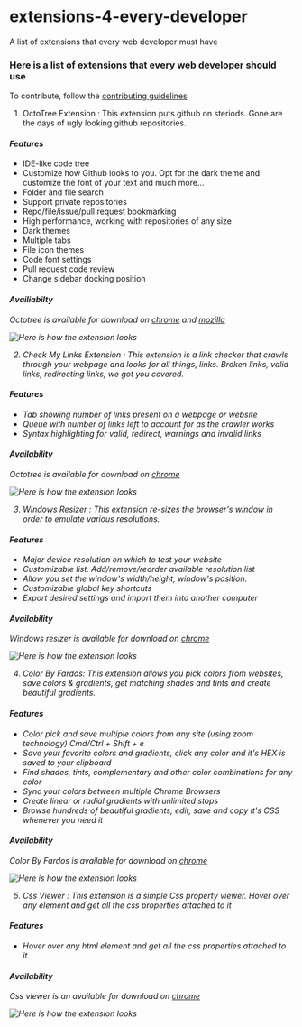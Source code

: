 # extensions-4-every-developer
A list of extensions that every web developer must have

### Here is a list of extensions that every web developer should use
To contribute, follow the [contributing guidelines]()
1. OctoTree Extension : This extension puts github on steriods. Gone are the days of ugly looking github repositories.
#### <em>Features</em>
- IDE-like code tree
- Customize how Github looks to you. Opt for the dark theme and customize the font of your text and much more...
- Folder and file search 
- Support private repositories
- Repo/file/issue/pull request bookmarking
- High performance, working with repositories of any size
- Dark themes
- Multiple tabs
- File icon themes
- Code font settings
- Pull request code review
- Change sidebar docking position

#### <em>Availiabilty</em>
<em>Octotree is available for download on [chrome](https://chrome.google.com/webstore/detail/octotree/bkhaagjahfmjljalopjnoealnfndnagc) and [mozilla](https://addons.mozilla.org/en-US/firefox/addon/octotree/)
  

![Here is how the extension looks](https://github.com/KarenEfereyan/extensions-4-every-developer/blob/master/octotree-extension.png)

2. Check My Links Extension : This extension is a link checker that crawls through your webpage and looks for all things, links.
Broken links, valid links, redirecting links, we got you covered.

#### <em>Features</em>

- Tab showing number of links present on a webpage or website
- Queue with number of links left to account for as the crawler works
- Syntax highlighting for valid, redirect, warnings and invalid links

#### <em>Availability</em>
Octotree is available for download on [chrome](https://chrome.google.com/webstore/detail/check-my-links/ojkcdipcgfaekbeaelaapakgnjflfglf?hl=en) 
  
 ![Here is how the extension looks](https://github.com/KarenEfereyan/extensions-4-every-developer/blob/master/check-my-links-extension.png)
 
3. Windows Resizer : This extension re-sizes the browser's window in order to emulate various resolutions.

#### <em>Features</em>

- Major device resolution on which to test your website
- Customizable list. Add/remove/reorder available resolution list
- Allow you set the window's width/height, window's position.
- Customizable  global key shortcuts
- Export desired settings and import them into another computer

#### <em>Availability</em>
Windows resizer is available for download on [chrome](https://chrome.google.com/webstore/detail/window-resizer/kkelicaakdanhinjdeammmilcgefonfh?hl=en)

 ![Here is how the extension looks](https://github.com/KarenEfereyan/extensions-4-every-developer/blob/master/windows-resizer-extension.png)
 
 4. Color By Fardos: This extension allows you pick colors from websites, save colors & gradients, get matching shades and tints and create beautiful gradients.
 
 #### <em>Features</em>
 -  Color pick and save multiple colors from any site (using zoom technology) Cmd/Ctrl + Shift + e
 - Save your favorite colors and gradients, click any color and it's HEX is saved to your clipboard
 - Find shades, tints, complementary and other color combinations for any color
 - Sync your colors between multiple Chrome Browsers
 - Create linear or radial gradients with unlimited stops
 - Browse hundreds of beautiful gradients, edit, save and copy it's CSS whenever you need it
 
 #### <em>Availability</em>
 Color By Fardos is available for download on [chrome](https://chrome.google.com/webstore/detail/color-by-fardos-color-pic/iibpgpkhpfggipbacjfeijkloidhmiei)
 
 ![Here is how the extension looks](https://github.com/KarenEfereyan/extensions-4-every-developer/blob/master/colorbyfardos-extension.png)

5. Css Viewer : This extension is a simple Css property viewer. Hover over any element and get all the css properties attached to it

#### <em>Features</em>
- Hover over any html element and get all the css properties attached to it. 

#### <em>Availability</em>
Css  viewer is an available for download on [chrome](https://chrome.google.com/webstore/detail/cssviewer/ggfgijbpiheegefliciemofobhmofgce?hl=en)

![Here is how the extension looks](https://github.com/KarenEfereyan/extensions-4-every-developer/blob/master/css-viewer-extension.png)

